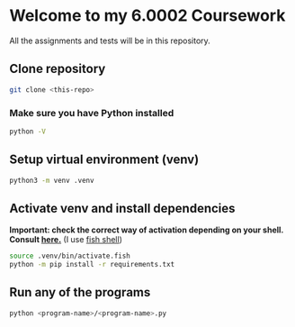 # Welcome to my 6.0002 Coursework

All the assignments and tests will be in this repository.

## Clone repository

```sh
git clone <this-repo>
```

### Make sure you have Python installed

```sh
python -V
```

## Setup virtual environment (venv)

```sh
python3 -m venv .venv
```

## Activate venv and install dependencies

**Important: check the correct way of activation depending on your shell. Consult [here.](https://docs.python.org/3/tutorial/venv.html#creating-virtual-environments)** (I use [fish shell](https://fishshell.com/))

```sh
source .venv/bin/activate.fish
python -m pip install -r requirements.txt
```

## Run any of the programs

```sh
python <program-name>/<program-name>.py
```
